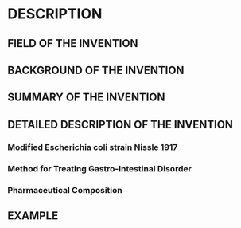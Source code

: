 # DESCRIPTION

## FIELD OF THE INVENTION

## BACKGROUND OF THE INVENTION

## SUMMARY OF THE INVENTION

## DETAILED DESCRIPTION OF THE INVENTION

### Modified Escherichia coli strain Nissle 1917

### Method for Treating Gastro-Intestinal Disorder

### Pharmaceutical Composition

## EXAMPLE

